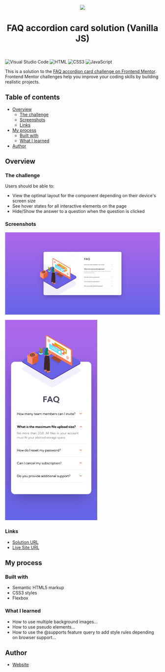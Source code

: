 <p align="center">
    <a href="https://www.frontendmentor.io"><img src="https://www.frontendmentor.io/static/images/logo-desktop.svg"></a>
    </p>
<h1 style="text-align: center">FAQ accordion card solution (Vanilla JS)</h1>

<br>

![Visual Studio Code](https://img.shields.io/badge/Visual%20Studio%20Code-0078d7.svg?style=for-the-badge&logo=visual-studio-code&logoColor=white) ![HTML](https://img.shields.io/badge/HTML5-E34F26?style=for-the-badge&logo=html5&logoColor=white) ![CSS3](https://img.shields.io/badge/css3-%231572B6.svg?style=for-the-badge&logo=css3&logoColor=white) ![JavaScript](https://img.shields.io/badge/javascript-%23323330.svg?style=for-the-badge&logo=javascript&logoColor=%23F7DF1E)

This is a solution to the [FAQ accordion card challenge on Frontend Mentor](https://www.frontendmentor.io/challenges/faq-accordion-card-XlyjD0Oam). Frontend Mentor challenges help you improve your coding skills by building realistic projects.

## Table of contents

-   [Overview](#overview)
    -   [The challenge](#the-challenge)
    -   [Screenshots](#screenshots)
    -   [Links](#links)
-   [My process](#my-process)
    -   [Built with](#built-with)
    -   [What I learned](#what-i-learned)
-   [Author](#author)

## Overview

### The challenge

Users should be able to:

-   View the optimal layout for the component depending on their device's screen size
-   See hover states for all interactive elements on the page
-   Hide/Show the answer to a question when the question is clicked

### Screenshots

![Screenshot - Desktop](./screenshot.png)

<img src="screenshot-mobile.png" alt="mobile screenshot" width="300"/>

### Links

-   [Solution URL](https://github.com/adamhm/frontend-mentor-challenges/tree/main/faq-accordion-card-main/vanilla-css-js)
-   [Live Site URL](https://adamhm.github.io/fm/faq-accordion-card/vanilla-css-js/)

## My process

### Built with

-   Semantic HTML5 markup
-   CSS3 styles
-   Flexbox

### What I learned

-   How to use multiple background images...
-   How to use pseudo elements...
-   How to use the @supports feature query to add style rules depending on browser support...

## Author

-   [Website](https://adamhm.github.io)
